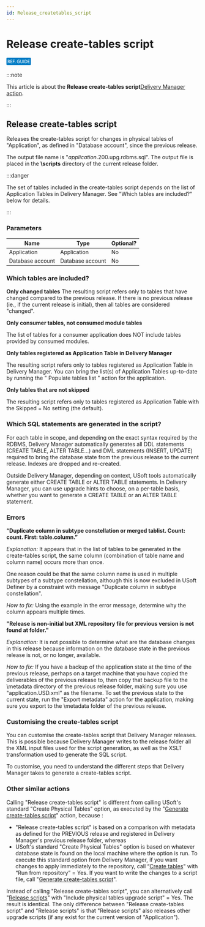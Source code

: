 ```yaml
---
id: Release_createtables_script
---
```


# Release create-tables script

![](./assets/27a96a80-cdcb-4c79-9b7e-d3ff256e0040.png)




:::note

This article is about the **Release create-tables script**[Delivery Manager action](/Continuous_delivery/Delivery_Manager_actions_by_name).

:::

## **Release create-tables script**

Releases the create-tables script for changes in physical tables of "Application", as defined in "Database account", since the previous release.

The output file name is "*application*.200.upg.rdbms.sql".
The output file is placed in the **\\scripts** directory of the current release folder.


:::danger

The set of tables included in the create-tables script depends on the list of Application Tables in Delivery Manager. See "Which tables are included?" below for details.

:::

### Parameters

|**Name**|**Type**|**Optional?**|
|--------|--------|--------|
|Application|Application|No      |
|Database account|Database account|No      |



### Which tables are included?

**Only changed tables**
The resulting script refers only to tables that have changed compared to the previous release. If there is no previous release (ie., if the current release is initial), then all tables are considered "changed".

**Only consumer tables, not consumed module tables**

The list of tables for a consumer application does NOT include tables provided by consumed modules.

**Only tables registered as Application Table in Delivery Manager**

The resulting script refers only to tables registered as Application Table in Delivery Manager. You can bring the list(s) of Application Tables up-to-date by running the " Populate tables list " action for the application.

**Only tables that are not skipped**

The resulting script refers only to tables registered as Application Table with the Skipped = No setting (the default).

### Which SQL statements are generated in the script?

For each table in scope, and depending on the exact syntax required by the RDBMS, Delivery Manager automatically generates all DDL statements (CREATE TABLE, ALTER TABLE...) and DML statements (INSERT, UPDATE) required to bring the database state from the previous release to the current release. Indexes are dropped and re-created.

Outside Delivery Manager, depending on context, USoft tools automatically generate either CREATE TABLE or ALTER TABLE statements. In Delivery Manager, you can use upgrade hints to choose, on a per‑table basis, whether you want to generate a CREATE TABLE or an ALTER TABLE statement.

### Errors

**“Duplicate column in subtype constellation or merged tablist. Count: count. First: table.column.”**

*Explanation:* It appears that in the list of tables to be generated in the create-tables script, the same column (combination of table name and column name) occurs more than once.

One reason could be that the same column name is used in multiple subtypes of a subtype constellation, although this is now excluded in USoft Definer by a constraint with message "Duplicate column in subtype constellation".

*How to fix:* Using the example in the error message, determine why the column appears multiple times.

**"Release is non-initial but XML repository file for previous version is not found at folder."**

*Explanation:* It is not possible to determine what are the database changes in this release because information on the database state in the previous release is not, or no longer, available.

*How to fix:* If you have a backup of the application state at the time of the previous release, perhaps on a target machine that you have copied the deliverables of the previous release to, then copy that backup file to the \\metadata directory of the previous release folder, making sure you use "application.USD.xml" as the filename. To set the previous state to the current state, run the "Export metadata" action for the application, making sure you export to the \\metadata folder of the previous release.

### Customising the create-tables script

You can customise the create-tables script that Delivery Manager releases. This is possible because Delivery Manager writes to the release folder all the XML input files used for the script generation, as well as the XSLT transformation used to generate the SQL script.

To customise, you need to understand the different steps that Delivery Manager takes to generate a create-tables script.

### Other similar actions

Calling "Release create-tables script" is different from calling USoft's standard "Create Physical Tables" option, as executed by the "[Generate create-tables script](/Continuous_delivery/Delivery_Manager_actions_by_name/Generate_createtables_script.md)" action, because :

- "Release create-tables script" is based on a comparison with metadata as defined for the PREVIOUS release and registered in Delivery Manager's previous release folder, whereas
- USoft's standard "Create Physical Tables" option is based on whatever database state is found on the local machine where the option is run. To execute this standard option from Delivery Manager, if you want changes to apply immediately to the repository, call “[Create tables](/Continuous_delivery/Delivery_Manager_actions_by_name/Create_tables.md)" with “Run from repository” = Yes. If you want to write the changes to a script file, call "[Generate create-tables script](/Continuous_delivery/Delivery_Manager_actions_by_name/Generate_createtables_script.md)".

Instead of calling "Release create-tables script", you can alternatively call "[Release scripts](/Continuous_delivery/Delivery_Manager_actions_by_name/Release_scripts.md)" with "Include physical tables upgrade script" = Yes. The result is identical.
The only difference between "Release create-tables script" and "Release scripts" is that "Release scripts" also releases other upgrade scripts (if any exist for the current version of "Application").